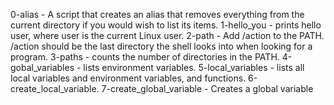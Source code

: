 0-alias - A script that creates an alias that removes everything from the current directory if you would wish to list its items.
1-hello_you - prints hello user, where user is the current Linux user.
2-path - Add /action to the PATH. /action should be the last directory the shell looks into when looking for a program.
3-paths - counts the number of directories in the PATH.
4-gobal_variables -  lists environment variables.
5-local_variables - lists all local variables and environment variables, and functions.
6-create_local_variable.
7-create_global_variable - Creates a global variable
